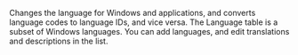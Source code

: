 Changes the language for Windows and applications, and converts language codes to language IDs, and vice versa. The Language table is a subset of Windows languages. You can add languages, and edit translations and descriptions in the list.

